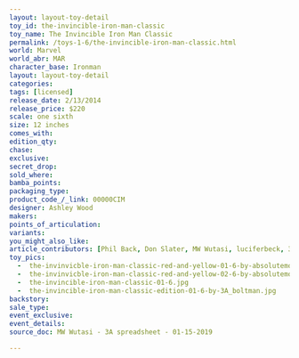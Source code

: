 ```yaml
---
layout: layout-toy-detail 
toy_id: the-invincible-iron-man-classic
toy_name: The Invincible Iron Man Classic
permalink: /toys-1-6/the-invincible-iron-man-classic.html
world: Marvel
world_abr: MAR
character_base: Ironman
layout: layout-toy-detail
categories: 
tags: [licensed]
release_date: 2/13/2014
release_price: $220 
scale: one sixth
size: 12 inches
comes_with: 
edition_qty: 
chase: 
exclusive: 
secret_drop: 
sold_where: 
bamba_points: 
packaging_type: 
product_code_/_link: 00000CIM
designer: Ashley Wood
makers: 
points_of_articulation: 
variants: 
you_might_also_like: 
article_contributors: [Phil Back, Don Slater, MW Wutasi, luciferbeck, 3a_boltman, absolutemono]
toy_pics: 
  -  the-invinvicble-iron-man-classic-red-and-yellow-01-6-by-absolutemono.jpg
  -  the-invinvicble-iron-man-classic-red-and-yellow-02-6-by-absolutemono.jpg
  -  the-invincible-iron-man-classic-01-6.jpg
  -  the-invincible-iron-man-classic-edition-01-6-by-3A_boltman.jpg
backstory: 
sale_type: 
event_exclusive: 
event_details: 
source_doc: MW Wutasi - 3A spreadsheet - 01-15-2019

---
```

